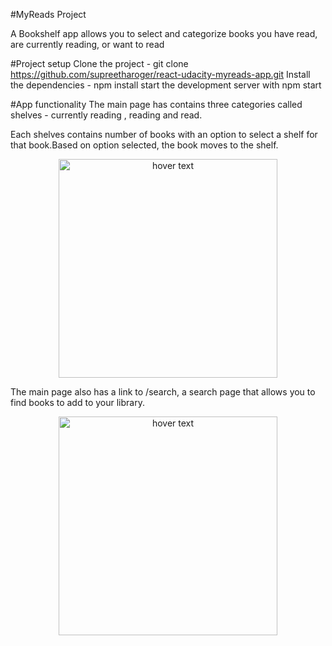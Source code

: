 #MyReads Project

A Bookshelf app allows you to select and categorize books you have read, are currently reading, or want to read

#Project setup
Clone the project - git clone https://github.com/supreetharoger/react-udacity-myreads-app.git
Install the dependencies - npm install
start the development server with npm start

#App functionality
The main page has contains three categories called shelves - currently reading , reading and read. 

Each shelves contains number of books with an option to select a shelf for that book.Based on option selected, the book moves to the shelf. 

<p align="center"> <img src="" width="350" title="hover text"></p>
The main page also has a link to /search, a search page that allows you to find books to add to your library.
<p align="center"> <img src="" width="350" title="hover text"></p>